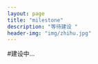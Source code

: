 ```yaml
---
layout: page
title: "milestone"
description: "等待建设 "
header-img: "img/zhihu.jpg"
---
```

#建设中...
